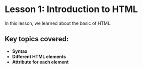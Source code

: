 # Lesson 1: Introduction to HTML
In this lesson, we learned about the basic of HTML.

## Key topics covered:
- **Syntax**
- **Different HTML elements**
- **Attribute for each element**